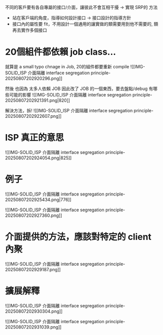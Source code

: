 不同的客戶要有各自專屬的接口/介面，讓彼此不會互相干擾 → 實現 SRP的 方法


- 站在客戶端的角度，指導如何設計接口 → 接口設計的指導方針
- 接口內的屬性要 fit，不用設計一個通用的讓實做的類需要用到他不需要的, 類再去實作多個接口



# 20個組件都依賴 job class...

就算是 a small typo chnage in Job, 20的組件都要重新 compile
![[IMG-SOLID_ISP 介面隔離 interface segregation principle-20250807202920296.png]]

然後 也因為 太多人依賴 JOB
因此改了 JOB 的一個東西，要去盤點/debug 有哪些可能的影響
![[IMG-SOLID_ISP 介面隔離 interface segregation principle-20250807202921391.png|820]]


解決方法，拆!
![[IMG-SOLID_ISP 介面隔離 interface segregation principle-20250807202922607.png]]

# ISP 真正的意思
![[IMG-SOLID_ISP 介面隔離 interface segregation principle-20250807202924054.png|825]]

# 例子
![[IMG-SOLID_ISP 介面隔離 interface segregation principle-20250807202925434.png|776]]

![[IMG-SOLID_ISP 介面隔離 interface segregation principle-20250807202927360.png]]



# 介面提供的方法，應該對特定的 client 內聚
![[IMG-SOLID_ISP 介面隔離 interface segregation principle-20250807202929187.png]]


# 擴展解釋
![[IMG-SOLID_ISP 介面隔離 interface segregation principle-20250807202930304.png]]


![[IMG-SOLID_ISP 介面隔離 interface segregation principle-20250807202931039.png]]